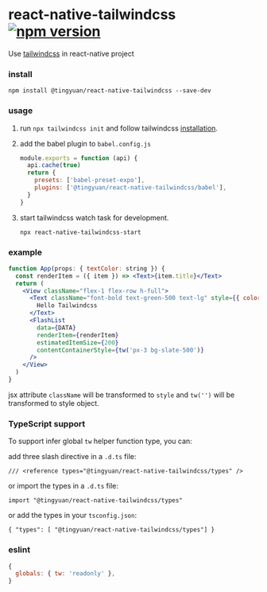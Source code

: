 # react-native-tailwindcss [![npm version](https://img.shields.io/npm/v/@tingyuan/react-native-tailwindcss)](https://www.npmjs.com/package/@tingyuan/react-native-tailwindcss)

Use [tailwindcss](https://tailwindcss.com/) in react-native project

### install

`npm install @tingyuan/react-native-tailwindcss --save-dev`

### usage

1. run `npx tailwindcss init` and follow tailwindcss [installation](https://tailwindcss.com/docs/installation).

2. add the babel plugin to `babel.config.js`

   ```js
   module.exports = function (api) {
     api.cache(true)
     return {
       presets: ['babel-preset-expo'],
       plugins: ['@tingyuan/react-native-tailwindcss/babel'],
     }
   }
   ```

3. start tailwindcss watch task for development.

   `npx react-native-tailwindcss-start`

### example

```jsx
function App(props: { textColor: string }) {
  const renderItem = ({ item }) => <Text>{item.title}</Text>
  return (
    <View className="flex-1 flex-row h-full">
      <Text className="font-bold text-green-500 text-lg" style={{ color: props.textColor }}>
        Hello Tailwindcss
      </Text>
      <FlashList
        data={DATA}
        renderItem={renderItem}
        estimatedItemSize={200}
        contentContainerStyle={tw('px-3 bg-slate-500')}
      />
    </View>
  )
}
```

jsx attribute `className` will be transformed to `style` and `tw('')` will be transformed to style object.

### TypeScript support

To support infer global `tw` helper function type, you can:

add three slash directive in a `.d.ts` file:

`/// <reference types="@tingyuan/react-native-tailwindcss/types" />`

or import the types in a `.d.ts` file:

`import "@tingyuan/react-native-tailwindcss/types"`

or add the types in your `tsconfig.json`:

`{ "types": [ "@tingyuan/react-native-tailwindcss/types"] }`

### eslint

```js
{
  globals: { tw: 'readonly' },
}
```

